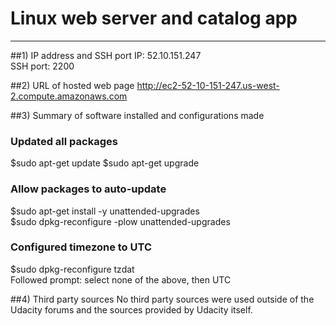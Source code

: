 # Linux web server and catalog app
----------------

##1) IP address and SSH port
IP: 52.10.151.247  
SSH port: 2200

##2) URL of hosted web page
http://ec2-52-10-151-247.us-west-2.compute.amazonaws.com

##3) Summary of software installed and configurations made
### Updated all packages
$sudo apt-get update
$sudo apt-get upgrade
### Allow packages to auto-update
$sudo apt-get install -y unattended-upgrades  
$sudo dpkg-reconfigure -plow unattended-upgrades
### Configured timezone to UTC
$sudo dpkg-reconfigure tzdat  
Followed prompt: select none of the above, then UTC


##4) Third party sources
No third party sources were used outside of the Udacity forums and the sources provided by Udacity itself. 
